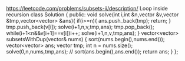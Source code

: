 https://leetcode.com/problems/subsets-ii/description/
Loop inside recursion
class Solution {
public:
    void solve(int i,int &n,vector<int> &v,vector<int> &tmp,vector<vector<int>> &ans){
        if(i>=n){
            ans.push_back(tmp);
            return;
        }
        tmp.push_back(v[i]);
        solve(i+1,n,v,tmp,ans); 
        tmp.pop_back();
        while(i+1<n&&v[i+1]==v[i])i++;
        solve(i+1,n,v,tmp,ans);
    }
    vector<vector<int>> subsetsWithDup(vector<int>& nums) {
        sort(nums.begin(),nums.end());
        vector<vector<int>> ans;
        vector<int> tmp;
        int n = nums.size();
        solve(0,n,nums,tmp,ans);
        // sort(ans.begin(),ans.end());
        return ans;
    }
};
